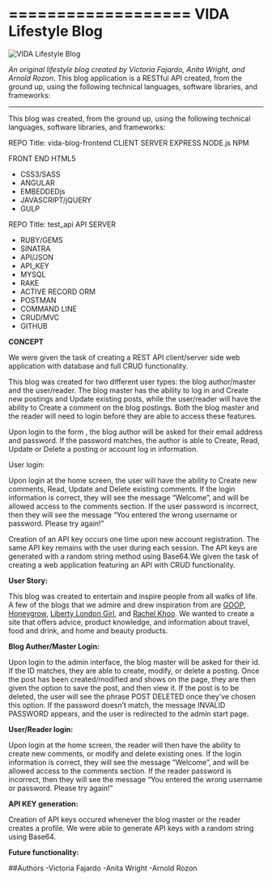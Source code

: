 
===================
VIDA Lifestyle Blog
====================

![VIDA Lifestyle Blog](images/vidablog.png)

*An original lifestyle blog created by Victoria Fajardo, Anita Wright, and Arnold Rozon*. This blog application is a RESTful API created, from the ground up, using the following technical languages, software libraries, and frameworks:

---

This blog was created, from the ground up, using the following technical languages, software libraries, and frameworks:


REPO Title: vida-blog-frontend
CLIENT SERVER
EXPRESS
NODE.js
NPM

FRONT END
HTML5
* CSS3/SASS
* ANGULAR
* EMBEDDEDjs
* JAVASCRIPT/jQUERY
* GULP

REPO Title: test_api
API SERVER
* RUBY/GEMS
* SINATRA
* API/JSON
* API_KEY
* MYSQL
* RAKE
* ACTIVE RECORD ORM
* POSTMAN
* COMMAND LINE
* CRUD/MVC
* GITHUB

**CONCEPT**

We were given the task of creating a REST API client/server side web application with database and full CRUD functionality.

This blog was created for two different user types: the blog author/master and the user/reader.
The blog master has the ability to log in and Create new postings and Update existing posts, while the user/reader will have the ability to Create a comment on the blog postings. Both the blog master and the reader will need to login before they are able to access these features.

Upon login to the form , the blog author will be asked for their email address and password.  If the password matches, the author is able to Create, Read, Update or Delete a posting or account log in information.

User login:

Upon login at the home screen, the user will have the ability to Create new comments, Read, Update and Delete existing comments. If the login information is correct, they will see the message “Welcome”, and will be allowed access to the comments section. If the user password is incorrect, then they will see the message “You entered the wrong username or password. Please try again!”

Creation of an API key occurs one time upon new account registration.  The same API key remains with the user during each session. The API keys are generated with a random string method using Base64.We given the task of creating a web application featuring an API with CRUD functionality.

**User Story:**

This blog was created to entertain and inspire people from all walks of life.  A few of the blogs that we admire and drew inspiration from are [GOOP](http://www.goop.com), [Honeygrow](http://honeygrow.com), [Liberty London Girl](http://www.libertylondongirl.com), and [Rachel Khoo](http://www.rachelkhoo.com).  We wanted to create a site that offers advice, product knowledge, and information about travel, food and drink, and home and beauty products.  



**Blog Auther/Master Login:**

Upon login to the admin interface, the blog master will be asked for their id.  If the ID matches, they are able to create, modify, or delete a posting.  Once the post has been created/modified and shows on the page, they are then given the option to save the post, and then view it. If the post is to be deleted, the user will see the phrase POST DELETED once they’ve chosen this option.  If the password doesn’t match, the message INVALID PASSWORD appears, and the user is redirected to the admin start page.


**User/Reader login:**

Upon login at the home screen, the reader will then have the ability to create new comments, or modify and delete existing ones.  If the login information is correct, they will see the message “Welcome”, and will be allowed access to the comments section.  If the reader password is incorrect, then they will see the message “You entered the wrong username or password.  Please try again!”

**API KEY generation:**

Creation of API keys occured whenever the blog master or the reader creates a profile.  We were able to generate API keys with a random string using Base64.

**Future functionality:**


##Authors
	-Victoria Fajardo
	-Anita Wright
	-Arnold Rozon
